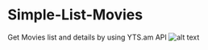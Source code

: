 # Simple-List-Movies
Get Movies list and details by using YTS.am API 
![alt text](http://url/to/img.png)

